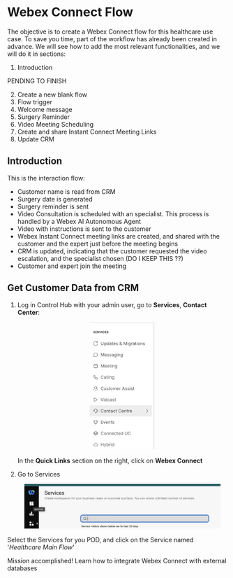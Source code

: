 # Webex Connect Flow

The objective is to create a Webex Connect flow for this healthcare use case. To save you time, part of the workflow has already been created in advance. We will see how to add the most relevant functionalities, and we will do it in sections:

1. Introduction


PENDING TO FINISH

2. Create a new blank flow
3. Flow trigger
4. Welcome message
5. Surgery Reminder
6. Video Meeting Scheduling
7. Create and share Instant Connect Meeting Links
8. Update CRM

## Introduction

This is the interaction flow:

* Customer name is read from CRM
* Surgery date is generated
* Surgery reminder is sent
* Video Consultation is scheduled with an specialist. This process is handled by a Webex AI Autonomous Agent
* Video with instructions is sent to the customer
* Webex Instant Connect meeting links are created, and shared with the customer and the expert just before the meeting begins
* CRM is updated, indicating that the customer requested the video escalation, and the specialist chosen (DO I KEEP THIS ??)
* Customer and expert join the meeting

## Get Customer Data from CRM

1. Log in Control Hub with your admin user, go to **Services**, **Contact Center**:

    <p align="center">
    <img src="images/cc-admin.png" alt="Contact Center Administration" width="150">
    </p>

    In the **Quick Links** section on the right, click on **Webex Connect** 


2. Go to Services

   <p align="center">
   <img src="images/services-new.png" alt="Webex Connect Services" width="450">
   </p>

Select the Services for you POD, and click on the Service named '_Healthcare Main Flow_'


Mission accomplished! Learn how to integrate Webex Connect with external databases

